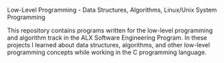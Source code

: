 Low-Level Programming - Data Structures, Algorithms, Linux/Unix System Programming

This repository contains programs written for the low-level programming and algorithm track in the ALX Software Engineering Program. In these projects I learned about data structures, algorithms, and other low-level programming concepts while working in the C programming language. 
